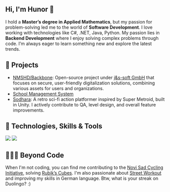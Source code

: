 <div>
  <section>
    <h1>Hi, I'm Hunor 👋</h1>
    <p>
      I hold a <strong>Master’s degree in Applied Mathematics</strong>, but my passion for problem-solving led me to the world of <strong>Software Development</strong>. I love working with technologies like C#, .NET, Java, Python. My passion lies in <strong>Backend Development</strong> where I enjoy solving complex problems through code. I’m always eager to learn something new and explore the latest trends.
    </p>
  </section>

  <section>
    <h2>🚀 Projects</h2>
    <ul>
      <li><a href="https://github.com/nmshd/backbone">NMSHD/Backbone</a>: Open-source project under <a href="https://github.com/js-soft">j&s-soft GmbH</a> that focuses on secure, user-friendly digitalization solutions, combining various assets for users and organizations.</li>
      <li><a href="https://github.com/HunorTotBagi/school-management-system">School Management System</a></li>
      <li><a href="https://nikolavetnic.itch.io/sodhara">Sodhara</a>: A retro sci-fi action platformer inspired by Super Metroid, built in Unity. I actively contribute to QA, level design, and overall feature improvements.</li>
    </ul>
  </section>

  <section>
    <h2>🔧 Technologies, Skills & Tools</h2>
    <div>
      <img src="https://skillicons.dev/icons?i=cs,java,py,js,dotnet,spring,hibernate,react,unity,mysql,postgres" />
      <img src="https://skillicons.dev/icons?i=docker,git,postman,windows,linux,visualstudio,vscode,eclipse,html,css" />
    </div>
  </section>

  <section>
    <h2>🚴‍♂️💪 Beyond Code</h2>
    <p>
      When I'm not coding, you can find me contributing to the <a href="https://nsbi.org.rs/en">Novi Sad Cycling Initiative</a>, solving <a href="https://en.wikipedia.org/wiki/Speedcubing">Rubik’s Cubes</a>. I'm also passionate about <a href="https://en.wikipedia.org/wiki/Street_workout">Street Workout</a> and improving my skills in German language. Btw, what is your streak on Duolingo? :)
    </p>
  </section>
</div>
